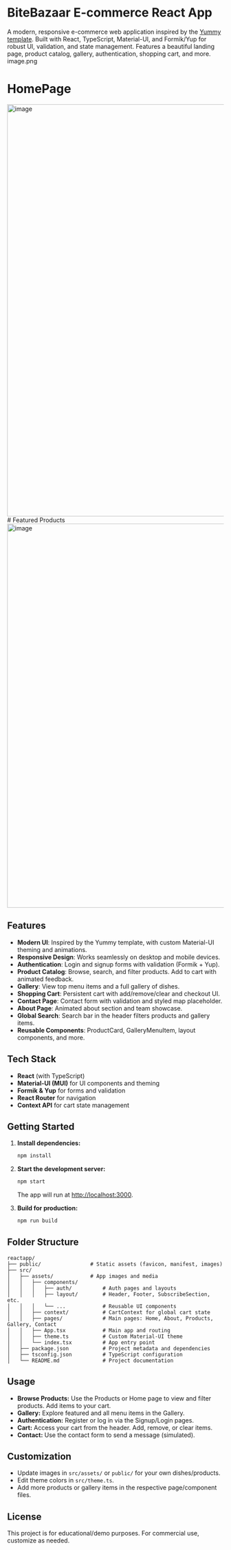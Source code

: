 # BiteBazaar E-commerce React App

A modern, responsive e-commerce web application inspired by the [Yummy template](https://themewagon.github.io/yummy-red/). Built with React, TypeScript, Material-UI, and Formik/Yup for robust UI, validation, and state management. Features a beautiful landing page, product catalog, gallery, authentication, shopping cart, and more.
image.png
# HomePage
<img width="1840" height="957" alt="image" src="https://github.com/user-attachments/assets/309f0fa9-0b58-4fa5-a762-f96d9534422d" />
# Featured Products
<img width="1838" height="892" alt="image" src="https://github.com/user-attachments/assets/b08b2b49-3b9c-4e92-b13f-20e67c52b7b6" />



## Features

- **Modern UI**: Inspired by the Yummy template, with custom Material-UI theming and animations.
- **Responsive Design**: Works seamlessly on desktop and mobile devices.
- **Authentication**: Login and signup forms with validation (Formik + Yup).
- **Product Catalog**: Browse, search, and filter products. Add to cart with animated feedback.
- **Gallery**: View top menu items and a full gallery of dishes.
- **Shopping Cart**: Persistent cart with add/remove/clear and checkout UI.
- **Contact Page**: Contact form with validation and styled map placeholder.
- **About Page**: Animated about section and team showcase.
- **Global Search**: Search bar in the header filters products and gallery items.
- **Reusable Components**: ProductCard, GalleryMenuItem, layout components, and more.

## Tech Stack

- **React** (with TypeScript)
- **Material-UI (MUI)** for UI components and theming
- **Formik & Yup** for forms and validation
- **React Router** for navigation
- **Context API** for cart state management

## Getting Started

1. **Install dependencies:**
   ```bash
   npm install
   ```
2. **Start the development server:**
   ```bash
   npm start
   ```
   The app will run at [http://localhost:3000](http://localhost:3000).

3. **Build for production:**
   ```bash
   npm run build
   ```

## Folder Structure

```
reactapp/
├── public/                # Static assets (favicon, manifest, images)
├── src/
│   ├── assets/            # App images and media
│   │   ├── components/
│   │   │   ├── auth/          # Auth pages and layouts
│   │   │   ├── layout/        # Header, Footer, SubscribeSection, etc.
│   │   │   └── ...            # Reusable UI components
│   │   ├── context/           # CartContext for global cart state
│   │   ├── pages/             # Main pages: Home, About, Products, Gallery, Contact
│   │   ├── App.tsx            # Main app and routing
│   │   ├── theme.ts           # Custom Material-UI theme
│   │   └── index.tsx          # App entry point
│   ├── package.json           # Project metadata and dependencies
│   ├── tsconfig.json          # TypeScript configuration
│   └── README.md              # Project documentation
```

## Usage
- **Browse Products:** Use the Products or Home page to view and filter products. Add items to your cart.
- **Gallery:** Explore featured and all menu items in the Gallery.
- **Authentication:** Register or log in via the Signup/Login pages.
- **Cart:** Access your cart from the header. Add, remove, or clear items.
- **Contact:** Use the contact form to send a message (simulated).

## Customization
- Update images in `src/assets/` or `public/` for your own dishes/products.
- Edit theme colors in `src/theme.ts`.
- Add more products or gallery items in the respective page/component files.

## License
This project is for educational/demo purposes. For commercial use, customize as needed.
